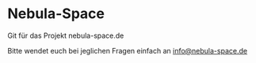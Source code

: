 Nebula-Space
============

Git für das Projekt nebula-space.de

Bitte wendet euch bei jeglichen Fragen einfach an info@nebula-space.de
